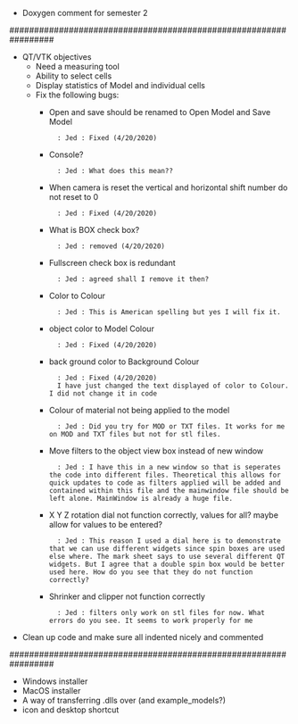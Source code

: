 * Doxygen comment for semester 2  

#################################################################

* QT/VTK objectives
  - Need a measuring tool
  - Ability to select cells
  - Display statistics of Model and individual cells
  - Fix the following bugs:
    * Open and save should be renamed to Open Model and Save Model

			: Jed : Fixed (4/20/2020)

    * Console?  

			: Jed : What does this mean??

    * When camera is reset the vertical and horizontal shift number do not reset to 0 

			: Jed : Fixed (4/20/2020)

    * What is BOX check box? 

			: Jed : removed (4/20/2020)

    * Fullscreen check box is redundant 

			: Jed : agreed shall I remove it then?

    * Color to Colour 

			: Jed : This is American spelling but yes I will fix it. 

    * object color to Model Colour 

			: Jed : Fixed (4/20/2020)

    * back ground color to Background Colour 

			: Jed : Fixed (4/20/2020)
			I have just changed the text displayed of color to Colour. I did not change it in code

    * Colour of material not being applied to the model 

			: Jed : Did you try for MOD or TXT files. It works for me on MOD and TXT files but not for stl files.

    * Move filters to the object view box instead of new window 

			: Jed : I have this in a new window so that is seperates the code into different files. Theoretical this allows for quick updates to code as filters applied will be added and contained within this file and the mainwindow file should be left alone. MainWindow is already a huge file.

    * X Y Z rotation dial not function correctly, values for all? maybe allow for values to be entered?

			: Jed : This reason I used a dial here is to demonstrate that we can use different widgets since spin boxes are used else where. The mark sheet says to use several different QT widgets. But I agree that a double spin box would be better used here. How do you see that they do not function correctly? 

    * Shrinker and clipper not function correctly

			: Jed : filters only work on stl files for now. What errors do you see. It seems to work properly for me

* Clean up code and make sure all indented nicely and commented

#################################################################

* Windows installer                                             
* MacOS installer                                                 
* A way of transferring .dlls over (and example_models?)
* icon and desktop shortcut